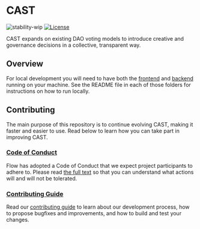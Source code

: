 # CAST

![stability-wip](https://img.shields.io/badge/stability-work_in_progress-lightgrey.svg)
[![License](https://img.shields.io/badge/License-Apache%202.0-blue.svg)](https://opensource.org/licenses/Apache-2.0)

CAST expands on existing DAO voting models to introduce creative and governance decisions in a collective, transparent way.

## Overview
For local development you will need to have both the [frontend](https://github.com/onflow/CAST/tree/main/frontend) and [backend](https://github.com/onflow/CAST/tree/main/backend) running on your machine. See the README file in each of those folders for instructions on how to run locally.


## Contributing
The main purpose of this repository is to continue evolving CAST, making it faster and easier to use. Read below to learn how you can take part in improving CAST.

### [Code of Conduct](https://github.com/onflow/CAST/blob/main/CODE_OF_CONDUCT.md)
Flow has adopted a Code of Conduct that we expect project participants to adhere to. Please read [the full text](https://github.com/onflow/CAST/blob/main/CODE_OF_CONDUCT.md) so that you can understand what actions will and will not be tolerated.

### [Contributing Guide](https://github.com/onflow/CAST/blob/main/CONTRIBUTING.md)
Read our [contributing guide](https://github.com/onflow/CAST/blob/main/CONTRIBUTING.md) to learn about our development process, how to propose bugfixes and improvements, and how to build and test your changes.
